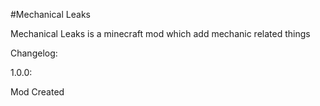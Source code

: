 #Mechanical Leaks

Mechanical Leaks is a minecraft mod which add mechanic related things

Changelog:

1.0.0:

Mod Created

